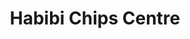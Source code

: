 ---
title: "Habibi Chips Centre"
url: /kothamangalam-ernakulam/habibi-chips-centre/
shop: bakery
---